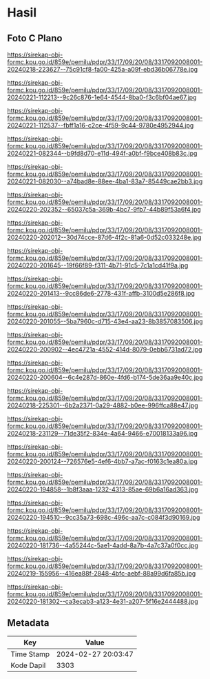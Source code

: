 # Hasil

## Foto C Plano

https://sirekap-obj-formc.kpu.go.id/859e/pemilu/pdpr/33/17/09/20/08/3317092008001-20240218-223627--75c91cf8-fa00-425a-a09f-ebd36b06778e.jpg

https://sirekap-obj-formc.kpu.go.id/859e/pemilu/pdpr/33/17/09/20/08/3317092008001-20240221-112213--9c26c876-1e64-4544-8ba0-f3c6bf04ae67.jpg

https://sirekap-obj-formc.kpu.go.id/859e/pemilu/pdpr/33/17/09/20/08/3317092008001-20240221-112537--fbff1a16-c2ce-4f59-9c44-9780e4952944.jpg

https://sirekap-obj-formc.kpu.go.id/859e/pemilu/pdpr/33/17/09/20/08/3317092008001-20240221-082344--b9fd8d70-e11d-494f-a0bf-f9bce408b83c.jpg

https://sirekap-obj-formc.kpu.go.id/859e/pemilu/pdpr/33/17/09/20/08/3317092008001-20240221-082030--a74bad8e-88ee-4ba1-83a7-85449cae2bb3.jpg

https://sirekap-obj-formc.kpu.go.id/859e/pemilu/pdpr/33/17/09/20/08/3317092008001-20240220-202352--65037c5a-369b-4bc7-9fb7-44b89f53a6f4.jpg

https://sirekap-obj-formc.kpu.go.id/859e/pemilu/pdpr/33/17/09/20/08/3317092008001-20240220-202012--30d74cce-87d6-4f2c-81a6-0d52c033248e.jpg

https://sirekap-obj-formc.kpu.go.id/859e/pemilu/pdpr/33/17/09/20/08/3317092008001-20240220-201645--19f66f89-f311-4b71-91c5-7c1a1cd41f9a.jpg

https://sirekap-obj-formc.kpu.go.id/859e/pemilu/pdpr/33/17/09/20/08/3317092008001-20240220-201413--9cc86de6-2778-431f-affb-3100d5e286f8.jpg

https://sirekap-obj-formc.kpu.go.id/859e/pemilu/pdpr/33/17/09/20/08/3317092008001-20240220-201055--5ba7960c-d715-43e4-aa23-8b3857083506.jpg

https://sirekap-obj-formc.kpu.go.id/859e/pemilu/pdpr/33/17/09/20/08/3317092008001-20240220-200902--4ec4721a-4552-414d-8079-0ebb6731ad72.jpg

https://sirekap-obj-formc.kpu.go.id/859e/pemilu/pdpr/33/17/09/20/08/3317092008001-20240220-200604--6c4e287d-860e-4fd6-b174-5de36aa9e40c.jpg

https://sirekap-obj-formc.kpu.go.id/859e/pemilu/pdpr/33/17/09/20/08/3317092008001-20240218-225301--6b2a2371-0a29-4882-b0ee-996ffca88e47.jpg

https://sirekap-obj-formc.kpu.go.id/859e/pemilu/pdpr/33/17/09/20/08/3317092008001-20240218-231129--71de35f2-834e-4a64-9466-e70018133a96.jpg

https://sirekap-obj-formc.kpu.go.id/859e/pemilu/pdpr/33/17/09/20/08/3317092008001-20240220-200124--726576e5-4ef6-4bb7-a7ac-f0163c1ea80a.jpg

https://sirekap-obj-formc.kpu.go.id/859e/pemilu/pdpr/33/17/09/20/08/3317092008001-20240220-194858--1b8f3aaa-1232-4313-85ae-69b6a16ad363.jpg

https://sirekap-obj-formc.kpu.go.id/859e/pemilu/pdpr/33/17/09/20/08/3317092008001-20240220-194510--9cc35a73-698c-496c-aa7c-c084f3d90169.jpg

https://sirekap-obj-formc.kpu.go.id/859e/pemilu/pdpr/33/17/09/20/08/3317092008001-20240220-181736--4a55244c-5ae1-4add-8a7b-4a7c37a0f0cc.jpg

https://sirekap-obj-formc.kpu.go.id/859e/pemilu/pdpr/33/17/09/20/08/3317092008001-20240219-155956--416ea88f-2848-4bfc-aebf-88a99d6fa85b.jpg

https://sirekap-obj-formc.kpu.go.id/859e/pemilu/pdpr/33/17/09/20/08/3317092008001-20240220-181302--ca3ecab3-a123-4e31-a207-5f16e2444488.jpg


## Metadata

| Key        | Value               |
| ---------- | ------------------- |
| Time Stamp | 2024-02-27 20:03:47 |
| Kode Dapil | 3303                |



